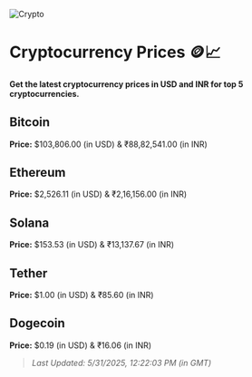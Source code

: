 
![Crypto](https://www.techguide.com.au/wp-content/uploads/2020/11/crypto3.jpeg)

# Cryptocurrency Prices 🪙📈

#### Get the latest cryptocurrency prices in USD and INR for top 5 cryptocurrencies.

## Bitcoin

**Price:** $103,806.00 (in USD) & ₹88,82,541.00 (in INR)

## Ethereum

**Price:** $2,526.11 (in USD) & ₹2,16,156.00 (in INR)

## Solana

**Price:** $153.53 (in USD) & ₹13,137.67 (in INR)

## Tether

**Price:** $1.00 (in USD) & ₹85.60 (in INR)

## Dogecoin

**Price:** $0.19 (in USD) & ₹16.06 (in INR)

> _Last Updated: 5/31/2025, 12:22:03 PM (in GMT)_
